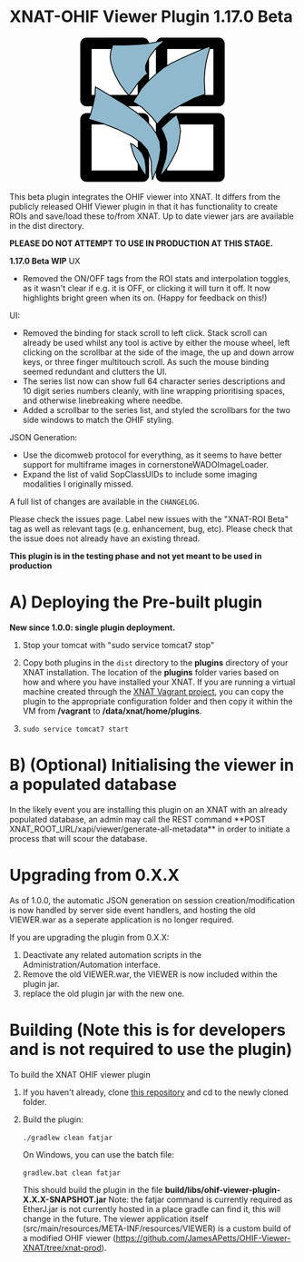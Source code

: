 # XNAT-OHIF Viewer Plugin 1.17.0 Beta

<p align="center">
  <img src="assets/Logo.png" width="256" title="OHIF-XNAT-logo">
</p>

This beta plugin integrates the OHIF viewer into XNAT. It differs from the publicly released OHIf Viewer plugin in that it has functionality to create ROIs and save/load these to/from XNAT.
Up to date viewer jars are available in the dist directory.

**PLEASE DO NOT ATTEMPT TO USE IN PRODUCTION AT THIS STAGE.**

**1.17.0 Beta WIP**
UX
- Removed the ON/OFF tags from the ROI stats and interpolation toggles, as it wasn't clear if e.g. it is OFF, or clicking it will turn it off. It now highlights bright green when its on. (Happy for feedback on this!)

UI:
- Removed the binding for stack scroll to left click. Stack scroll can already be used whilst any tool is active by either the mouse wheel, left clicking on the scrollbar at the side of the image, the up and down arrow keys, or three finger multitouch scroll. As such the mouse binding seemed redundant and clutters the UI.
- The series list now can show full 64 character series descriptions and 10 digit series numbers cleanly, with line wrapping prioritising spaces, and otherwise linebreaking where needbe.
- Added a scrollbar to the series list, and styled the scrollbars for the two side windows to match the OHIF styling.

JSON Generation:
- Use the dicomweb protocol for everything, as it seems to have better support for multiframe images in cornerstoneWADOImageLoader.
- Expand the list of valid SopClassUIDs to include some imaging modalities I originally missed.

A full list of changes are available in the `CHANGELOG`.

Please check the issues page. Label new issues with the "XNAT-ROI Beta" tag as well as relevant tags (e.g. enhancement, bug, etc).
Please check that the issue does not already have an existing thread.

**This plugin is in the testing phase and not yet meant to be used in production**

# A) Deploying the Pre-built plugin

**New since 1.0.0: single plugin deployment.**

1. Stop your tomcat with "sudo service tomcat7 stop"

2. Copy both plugins in the `dist` directory to the **plugins** directory of your XNAT installation. The location of the
   **plugins** folder varies based on how and where you have installed your XNAT. If you are running
   a virtual machine created through the [XNAT Vagrant project](https://bitbucket/xnatdev/xnat-vagrant.git),
   you can copy the plugin to the appropriate configuration folder and then copy it within the VM from
   **/vagrant** to **/data/xnat/home/plugins**.

3. `sudo service tomcat7 start`

# B) (Optional) Initialising the viewer in a populated database

In the likely event you are installing this plugin on an XNAT with an already populated database, an admin may call the REST command \*\*POST XNAT_ROOT_URL/xapi/viewer/generate-all-metadata\*\* in order to initiate a process that will scour the database.

# Upgrading from 0.X.X

As of 1.0.0, the automatic JSON generation on session creation/modification is now handled by server side event handlers, and hosting the old VIEWER.war as a seperate application is no longer required.

If you are upgrading the plugin from 0.X.X:

1. Deactivate any related automation scripts in the Administration/Automation interface.
2. Remove the old VIEWER.war, the VIEWER is now included within the plugin jar.
3. replace the old plugin jar with the new one.

# Building (Note this is for developers and is not required to use the plugin)

To build the XNAT OHIF viewer plugin

1. If you haven't already, clone [this repository](https://bitbucket.org/xnatx/ohif-viewer-plugin.git) and cd to the newly cloned folder.

2. Build the plugin:

   `./gradlew clean fatjar`

   On Windows, you can use the batch file:

   `gradlew.bat clean fatjar`

   This should build the plugin in the file **build/libs/ohif-viewer-plugin-X.X.X-SNAPSHOT.jar**
   Note: the fatjar command is currently required as EtherJ.jar is not currently hosted in a place gradle can find it, this will change in the future.
   The viewer application itself (src/main/resources/META-INF/resources/VIEWER) is a custom build of a modified OHIF viewer (https://github.com/JamesAPetts/OHIF-Viewer-XNAT/tree/xnat-prod).
